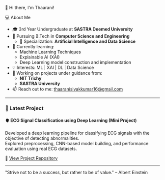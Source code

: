  👋 Hi there, I'm Thaarani!

 💻 About Me

- 🎓 3rd Year Undergraduate at **SASTRA Deemed University**
- 🧠 Pursuing B.Tech in **Computer Science and Engineering**  
  - 🎯 Specialization: **Artificial Intelligence and Data Science**
- 🌱 Currently learning:
  - Machine Learning Techniques
  - Explainable AI (XAI)
  - Deep Learning model construction and implementation
- 💡 Interests: ML | XAI | DL | Data Science
- 🔭 Working on projects under guidance from:
  - **NIT Trichy**
  - **SASTRA University**
- 📫 Reach out to me: [thaaranisivakkumar16@gmail.com](mailto:thaaranisivakkumar16@gmail.com)

---

### 🧪 Latest Project

#### 🫀 ECG Signal Classification using Deep Learning (Mini Project)

Developed a deep learning pipeline for classifying ECG signals with the objective of detecting abnormalities.  
Explored preprocessing, CNN-based model building, and performance evaluation using real ECG datasets.

🔗 [View Project Repository](https://github.com/thaarani-your-repo-if-public)


---

 "Strive not to be a success, but rather to be of value." – Albert Einstein
